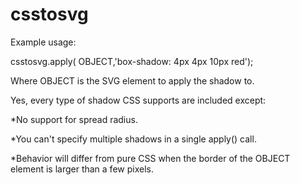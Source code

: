 csstosvg
========
Example usage:

csstosvg.apply( OBJECT,'box-shadow: 4px 4px 10px red');

Where OBJECT is the SVG element to apply the shadow to.

Yes, every type of shadow CSS supports are included except:

*No support for spread radius.

*You can't specify multiple shadows in a single apply() call.

*Behavior will differ from pure CSS when the border of the OBJECT element is larger than a few pixels.

